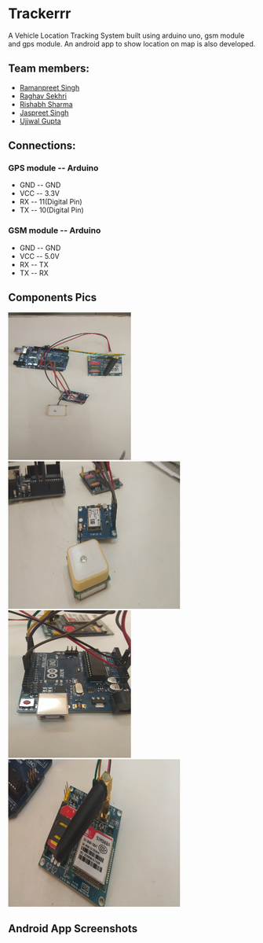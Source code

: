 # Trackerrr

A Vehicle Location Tracking System built using arduino uno, gsm module and gps module. An android app to show location on map is also developed.

## Team members:
* [Ramanpreet Singh](https://github.com/Ramanpreet6262)
* [Raghav Sekhri](https://github.com/RaghavSekhri)
* [Rishabh Sharma](https://github.com/rishabhsharma3617)
* [Jaspreet Singh](https://github.com/jaspreet-singh37349)
* [Ujjwal Gupta](https://github.com/ujjwal897)

## Connections:
### GPS module -- Arduino
* GND -- GND
* VCC -- 3.3V
* RX -- 11(Digital Pin)
* TX -- 10(Digital Pin)

### GSM module -- Arduino
* GND -- GND
* VCC -- 5.0V
* RX -- TX
* TX -- RX

## Components Pics

<img src=Components_Pics/IMG_20190506_102546.jpg height=300em width=250em> <img src=Components_Pics/IMG_20190506_102551.jpg height=300em width=350em> <br><img src=Components_Pics/IMG_20190506_102603.jpg height=300em width=250em> <img src=Components_Pics/IMG_20190506_102558.jpg height=300em width=350em> 

## Android App Screenshots

